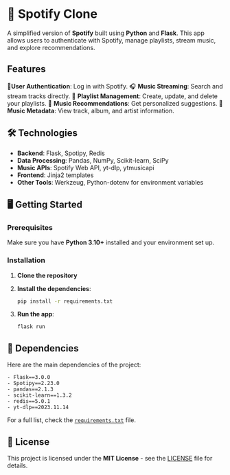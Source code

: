 # 🎵 Spotify Clone 

A simplified version of **Spotify** built using **Python** and **Flask**. This app allows users to authenticate with Spotify, manage playlists, stream music, and explore recommendations. 

## Features

🔐**User Authentication**: Log in with Spotify.
🎧 **Music Streaming**: Search and stream tracks directly.
 📜 **Playlist Management**: Create, update, and delete your playlists.
🤖 **Music Recommendations**: Get personalized suggestions.
📝 **Music Metadata**: View track, album, and artist information.

## 🛠 Technologies

- **Backend**: Flask, Spotipy, Redis
- **Data Processing**: Pandas, NumPy, Scikit-learn, SciPy
- **Music APIs**: Spotify Web API, yt-dlp, ytmusicapi
- **Frontend**: Jinja2 templates
- **Other Tools**: Werkzeug, Python-dotenv for environment variables

## 🖥️ Getting Started

### Prerequisites

Make sure you have **Python 3.10+** installed and your environment set up.

### Installation

1. **Clone the repository**

2. **Install the dependencies**:
   ```bash
   pip install -r requirements.txt
   ```

3. **Run the app**:
   ```bash
   flask run
   ```

## 🔧 Dependencies

Here are the main dependencies of the project:

```plaintext
- Flask==3.0.0
- Spotipy==2.23.0
- pandas==2.1.3
- scikit-learn==1.3.2
- redis==5.0.1
- yt-dlp==2023.11.14
```

For a full list, check the [`requirements.txt`](requirements.txt) file.

## 📄 License

This project is licensed under the **MIT License** - see the [LICENSE](LICENSE) file for details.

